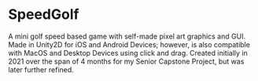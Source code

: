 # SpeedGolf
A mini golf speed based game with self-made pixel art graphics and GUI. Made in Unity2D for iOS and Android Devices; however, is also compatible with MacOS and Desktop Devices using click and drag. Created initially in 2021 over the span of 4 months for my Senior Capstone Project, but was later further refined.

